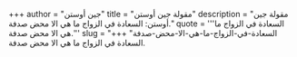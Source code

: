 +++
author = "جين أوستن"
title = "مقولة جين أوستن"
description = "مقولة جين أوستن: السعادة في الزواج ما هي الا محض صدفة."
quote = '''السعادة في الزواج ما هي الا محض صدفة.''' 
slug = "السعادة-في-الزواج-ما-هي-الا-محض-صدفة"
+++
السعادة في الزواج ما هي الا محض صدفة.
